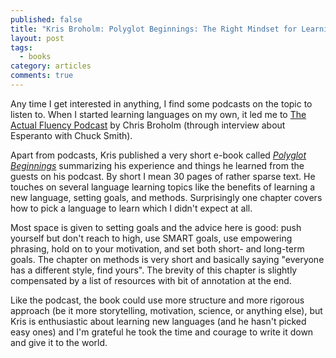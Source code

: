 ```yaml
---
published: false
title: "Kris Broholm: Polyglot Beginnings: The Right Mindset for Learning a New Language"
layout: post
tags:
  - books
category: articles
comments: true
---
```


Any time I get interested in anything, I find some podcasts on the topic to listen to. When I started learning languages on my own, it led me to [The Actual Fluency Podcast](http://actualfluency.com/) by Chris Broholm (through interview about Esperanto with Chuck Smith).

Apart from podcasts, Kris published a very short e-book called [*Polyglot Beginnings*](https://www.goodreads.com/book/show/28387295-polyglot-beginnings) summarizing his experience and things he learned from the guests on his podcast. By short I mean 30 pages of rather sparse text. He touches on several language learning topics like the benefits of learning a new language, setting goals, and methods. Surprisingly one chapter covers how to pick a language to learn which I didn't expect at all.

Most space is given to setting goals and the advice here is good: push yourself but don't reach to high, use SMART goals, use empowering phrasing, hold on to your motivation, and set both short- and long-term goals. The chapter on methods is very short and basically saying "everyone has a different style, find yours". The brevity of this chapter is slightly compensated by a list of resources with bit of annotation at the end.

Like the podcast, the book could use more structure and more rigorous approach (be it more storytelling, motivation, science, or anything else), but Kris is enthusiastic about learning new languages (and he hasn't picked easy ones) and I'm grateful he took the time and courage to write it down and give it to the world.
